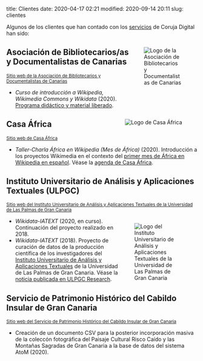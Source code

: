 title: Clientes 
date: 2020-04-17 02:21
modified: 2020-09-14 20:11
slug: clientes

Algunos de los clientes que han contado con los [servicios](/servicios.html) de Coruja Digital han sido:

<figure class="image ml-2" style="width: 20%; float: right">
  <img src="theme/byd-canarias_logo.png" alt="Logo de la Asociación de Bibliotecarios y Documentalistas de Canarias" />
</figure>

## Asociación de Bibliotecarios/as y Documentalistas de Canarias

<small>[Sitio web de la Asociación de Bibliotecarios y Documentalistas de Canarias](https://bydcanarias.es)</small>

  - *Curso de introducción a Wikipedia, Wikimedia Commons y Wikidata* (2020).<br>[Programa didáctico y material liberado](https://bydcanarias.es/introduccion-wikimedia/). 

<figure class="image is-96x96 ml-2" style="float: right">
  <img src="theme/casa_africa_logo.jpg" alt="Logo de Casa África" />
</figure>

## Casa África
<small>[Sitio web de Casa África](https://casaafrica.es)</small>

  - *Taller-Charla África en Wikipedia (Mes de África)* (2020). Introducción a los proyectos Wikimedia en el contexto del [primer mes de África en Wikipedia en español](https://es.wikipedia.org/wiki/Wikipedia:Mes_de_%C3%81frica/2020). Véase la [agenda de Casa África](http://www.casafrica.es/agenda_europa_africa.jsp?DS28.PROID=916604). 

## Instituto Universitario de Análisis y Aplicaciones Textuales (ULPGC)
<small>[Sitio web del Instituto Universitario de Análisis y Aplicaciones Textuales de la Universidad de Las Palmas de Gran Canaria](https://iatext.ulpgc.es)</small>

<figure class="image ml-2" style="width: 25%; float: right">
  <img src="theme/iatext_ulpgc_logo.jpg" alt="Logo del Instituto Universitario de Análisis y Aplicaciones Textuales de la Universidad de Las Palmas de Gran Canaria" />
</figure>

  - *Wikidata-IATEXT* (2020, en curso). Continuación del proyecto realizado en 2018.
  - *Wikidata-IATEXT* (2018). Proyecto de curación de datos de la producción científica de los investigadores del [Instituto Universitario de Análisis y Aplicaciones Textuales](http://iatext.ulpgc.es) de la Universidad de Las Palmas de Gran Canaria. Véase la [noticia publicada en ULPGC Research](https://www.research.ulpgc.es/instituto-universitario-iatext-desarrolla-proyecto-wikidata-visibilizar-produccion-cientifica). 

## Servicio de Patrimonio Histórico del Cabildo Insular de Gran Canaria
<small>[Sitio web del Servicio de Patrimonio Histórico del Cabildo Insular de Gran Canaria](https://cabildo.grancanaria.com/-/servicio-servicio-de-cultura-y-patrimonio-histori-1?customArticleId=10277827)</small>

  - Creación de un documento CSV para la posterior incorporación masiva de la coleccón fotográfica del Paisaje Cultural Risco Caído y las Montañas Sagradas de Gran Canaria a la base de datos del sistema AtoM (2020).
